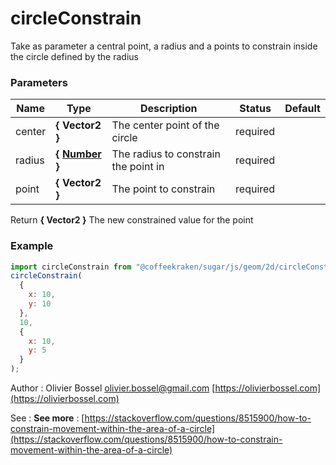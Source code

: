 # circleConstrain

Take as parameter a central point, a radius and a points to constrain inside the circle defined by the radius

### Parameters

| Name   | Type                                                                                                   | Description                          | Status   | Default |
| ------ | ------------------------------------------------------------------------------------------------------ | ------------------------------------ | -------- | ------- |
| center | **{ Vector2 }**                                                                                        | The center point of the circle       | required |
| radius | **{ [Number](https://developer.mozilla.org/fr/docs/Web/JavaScript/Reference/Objets_globaux/Number) }** | The radius to constrain the point in | required |
| point  | **{ Vector2 }**                                                                                        | The point to constrain               | required |

Return **{ Vector2 }** The new constrained value for the point

### Example

```js
import circleConstrain from "@coffeekraken/sugar/js/geom/2d/circleConstrain";
circleConstrain(
  {
    x: 10,
    y: 10
  },
  10,
  {
    x: 10,
    y: 5
  }
);
```

Author : Olivier Bossel [olivier.bossel@gmail.com](mailto:olivier.bossel@gmail.com) [https://olivierbossel.com](https://olivierbossel.com)

See : **See more** : [https://stackoverflow.com/questions/8515900/how-to-constrain-movement-within-the-area-of-a-circle](https://stackoverflow.com/questions/8515900/how-to-constrain-movement-within-the-area-of-a-circle)

